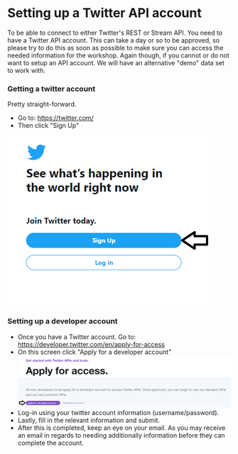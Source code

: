 # Setting up a Twitter API account

To be able to connect to either Twitter's REST or Stream API. You need to have a Twitter API account. This can take a day or so to be approved, so please try to do this as soon as possible to make sure you can access the needed information for the workshop. Again though, if you cannot or do not want to setup an API account. We will have an alternative "demo" data set to work with. 

### Getting a twitter account
Pretty straight-forward. 

- Go to: https://twitter.com/
- Then click "Sign Up"

![Twitter Sign-up](twitterLogin.png "Twitter Sign-up")

### Setting up a developer account
- Once you have a Twitter account. Go to: https://developer.twitter.com/en/apply-for-access
- On this screen click "Apply for a developer account"
![apply For Developer Account](applyForDeveloperAccount.png "Apply For Developer Account")
- Log-in using your twitter account information (username/password).
- Lastly, fill in the relevant information and submit. 
- After this is completed, keep an eye on your email. As you may receive an email in regards to needing additionally information before they can complete the account. 
